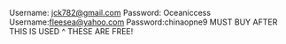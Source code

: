 Username: jck782@gmail.com
Password: Oceaniccess
Username:fleesea@yahoo.com
Password:chinaopne9
MUST BUY AFTER THIS IS USED ^ THESE ARE FREE!
